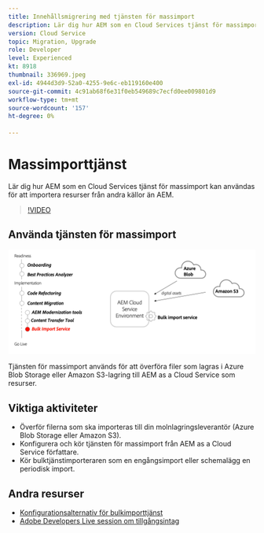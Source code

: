 ```yaml
---
title: Innehållsmigrering med tjänsten för massimport
description: Lär dig hur AEM som en Cloud Services tjänst för massimport kan användas för att importera resurser från andra källor än AEM.
version: Cloud Service
topic: Migration, Upgrade
role: Developer
level: Experienced
kt: 8918
thumbnail: 336969.jpeg
exl-id: 4944d3d9-52a0-4255-9e6c-eb119160e400
source-git-commit: 4c91ab68f6e31f0eb549689c7ecfd0ee009801d9
workflow-type: tm+mt
source-wordcount: '157'
ht-degree: 0%

---
```


# Massimporttjänst

Lär dig hur AEM som en Cloud Services tjänst för massimport kan användas för att importera resurser från andra källor än AEM.

>[!VIDEO](https://video.tv.adobe.com/v/336969?quality=12&learn=on)

## Använda tjänsten för massimport

![Livscykel för massimporttjänst](../assets/bulk-import-service.png)

Tjänsten för massimport används för att överföra filer som lagras i Azure Blob Storage eller Amazon S3-lagring till AEM as a Cloud Service som resurser.

## Viktiga aktiviteter

+ Överför filerna som ska importeras till din molnlagringsleverantör (Azure Blob Storage eller Amazon S3).
+ Konfigurera och kör tjänsten för massimport från AEM as a Cloud Service författare.
+ Kör bulktjänstimporteraren som en engångsimport eller schemalägg en periodisk import.

## Andra resurser

+ [Konfigurationsalternativ för bulkimporttjänst](https://experienceleague.adobe.com/docs/experience-manager-cloud-service/content/assets/manage/add-assets.html#configure-bulk-ingestor-tool)
+ [Adobe Developers Live session om tillgångsintag](https://experienceleague.adobe.com/docs/adobe-developers-live-events/events/2021/feb2021/asset-bulk-ingestion.html)

